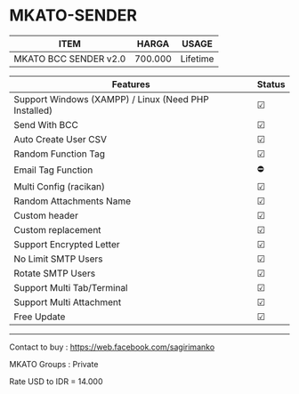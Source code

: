 # MKATO-SENDER

| ITEM | HARGA | USAGE 
| --- | --- | --- |
| MKATO BCC SENDER v2.0 | 700.000 | Lifetime

| Features | Status
| --- | --- |
| Support Windows (XAMPP) / Linux (Need PHP Installed) | ☑
| Send With BCC | ☑
| Auto Create User CSV | ☑
| Random Function Tag | ☑
| Email Tag Function | ⛔
| Multi Config (racikan) | ☑
| Random Attachments Name | ☑
| Custom header | ☑
| Custom replacement | ☑
| Support Encrypted Letter | ☑
| No Limit SMTP Users | ☑
| Rotate SMTP Users | ☑
| Support Multi Tab/Terminal | ☑
| Support Multi Attachment | ☑
| Free Update | ☑

-----------------------------------------------------------------
Contact to buy : https://web.facebook.com/sagirimanko

MKATO Groups : Private

Rate USD to IDR  = 14.000
